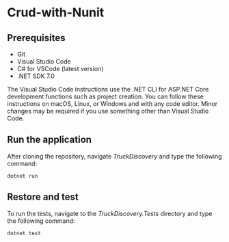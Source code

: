 # Crud-with-Nunit

## Prerequisites

- Git
- Visual Studio Code
- C# for VSCode (latest version)
- .NET SDK 7.0

The Visual Studio Code instructions use the .NET CLI for ASP.NET Core development functions such as project creation. You can follow these instructions on macOS, Linux, or Windows and with any code editor. Minor changes may be required if you use something other than Visual Studio Code.

## Run the application

After cloning the repository, navigate *TruckDiscovery* and type the following command:

```
dotnet run
```

## Restore and test

To run the tests, navigate to the *TruckDiscovery.Tests* directory and type the following command:

```
dotnet test
```

